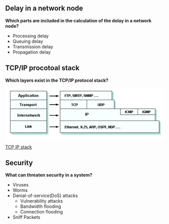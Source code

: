 
## Delay in a network node
**Which parts are included in the calculation of the delay in a network node?**
- Processing delay
- Queuing delay
- Transmission delay
- Propagation delay

## TCP/IP procotoal stack

**Which layers exist in the TCP/IP protocol stack?**

![](pics/tcp_ip_layers.gif)

[TCP IP stack](https://www.technologyuk.net/computing/computer-networks/internet/tcp-ip-stack.shtml)

## Security

**What can threaten security in a system?**

- Viruses
- Worms
- Denial-of-service(DoS) attacks
	- Vulnerability attacks
    - Bandwidth flooding
    - Connection flooding
- Sniff Packets





